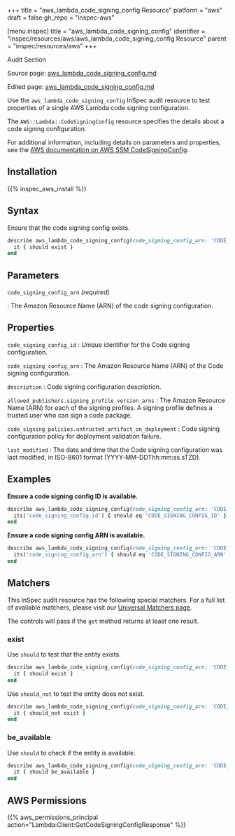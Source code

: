 +++
title = "aws_lambda_code_signing_config Resource"
platform = "aws"
draft = false
gh_repo = "inspec-aws"

[menu.inspec]
title = "aws_lambda_code_signing_config"
identifier = "inspec/resources/aws/aws_lambda_code_signing_config Resource"
parent = "inspec/resources/aws"
+++

<div class="admonition-note">
<p class="admonition-note-title">Audit Section</p>
<div class="admonition-note-text">
<p>Source page: <a href="https://github.com/inspec/inspec-aws/blob/main/docs/resources/aws_lambda_code_signing_config.md">aws_lambda_code_signing_config.md</a></p>
<p>Edited page: <a href="https://github.com/ianmadd/inspec-aws/blob/im/hugo/docs-chef-io/content/inspec/resources/aws_lambda_code_signing_config.md">aws_lambda_code_signing_config.md</a></p>
</div>
</div>



Use the `aws_lambda_code_signing_config` InSpec audit resource to test properties of a single AWS Lambda code signing configuration.

The `AWS::Lambda::CodeSigningConfig` resource specifies the details about a code signing configuration.

For additional information, including details on parameters and properties, see the [AWS documentation on AWS SSM CodeSigningConfig](https://docs.aws.amazon.com/AWSCloudFormation/latest/UserGuide/aws-resource-lambda-codesigningconfig.html).

## Installation

{{% inspec_aws_install %}}

## Syntax

Ensure that the code signing config exists.

```ruby
describe aws_lambda_code_signing_config(code_signing_config_arn: 'CODE_SIGNING_CONFIG_ARN') do
  it { should exist }
end
```

## Parameters

`code_signing_config_arn` _(required)_

: The Amazon Resource Name (ARN) of the code signing configuration.

## Properties

`code_signing_config_id`
: Unique identifier for the Code signing configuration.

`code_signing_config_arn`
: The Amazon Resource Name (ARN) of the Code signing configuration.

`description`
: Code signing configuration description.

`allowed_publishers.signing_profile_version_arns`
: The Amazon Resource Name (ARN) for each of the signing profiles. A signing profile defines a trusted user who can sign a code package.

`code_signing_policies.untrusted_artifact_on_deployment`
: Code signing configuration policy for deployment validation failure.

`last_modified`
: The date and time that the Code signing configuration was last modified, in ISO-8601 format (YYYY-MM-DDThh:mm:ss.sTZD).

## Examples

**Ensure a code signing config ID is available.**

```ruby
describe aws_lambda_code_signing_config(code_signing_config_arn: 'CODE_SIGNING_CONFIG_ARN') do
  its('code_signing_config_id') { should eq 'CODE_SIGNING_CONFIG_ID' }
end
```

**Ensure a code signing config ARN is available.**

```ruby
describe aws_lambda_code_signing_config(code_signing_config_arn: 'CODE_SIGNING_CONFIG_ARN') do
  its('code_signing_config_arn') { should eq 'CODE_SIGNING_CONFIG_ARN' }
end
```

## Matchers

This InSpec audit resource has the following special matchers. For a full list of available matchers, please visit our [Universal Matchers page](https://www.inspec.io/docs/reference/matchers/).

The controls will pass if the `get` method returns at least one result.

### exist

Use `should` to test that the entity exists.

```ruby
describe aws_lambda_code_signing_config(code_signing_config_arn: 'CODE_SIGNING_CONFIG_ARN') do
  it { should exist }
end
```

Use `should_not` to test the entity does not exist.

```ruby
describe aws_lambda_code_signing_config(code_signing_config_arn: 'CODE_SIGNING_CONFIG_ARN') do
  it { should_not exist }
end
```

### be_available

Use `should` to check if the entity is available.

```ruby
describe aws_lambda_code_signing_config(code_signing_config_arn: 'CODE_SIGNING_CONFIG_ARN') do
  it { should be_available }
end
```

## AWS Permissions

{{% aws_permissions_principal action="Lambda:Client:GetCodeSigningConfigResponse" %}}
